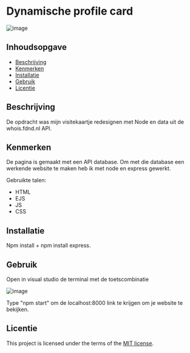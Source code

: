 # Dynamische profile card
![image](https://user-images.githubusercontent.com/61830362/230781108-98b4f909-4eaa-4d79-9434-53a5143c4ca5.png)


## Inhoudsopgave

  * [Beschrijving](#beschrijving)
  * [Kenmerken](#kenmerken)
  * [Installatie](#installatie)
  * [Gebruik](#gebruik)
  * [Licentie](#licentie)

## Beschrijving

De opdracht was mijn visitekaartje redesignen met Node en data uit de whois.fdnd.nl API.

## Kenmerken
<!-- Bij Kenmerken staat welke technieken zijn gebruikt en hoe. Wat is de HTML structuur? Wat zijn de belangrijkste dingen in CSS? Wat is er met Javascript gedaan en hoe? Misschien heb je een framwork of library gebruikt? -->
De pagina is gemaakt met een API database. Om met die database een werkende website te maken heb ik met node en express gewerkt.

Gebruikte talen: 
- HTML
- EJS
- JS
- CSS

## Installatie
Npm install + npm install express.

## Gebruik
Open in visual studio de terminal met de toetscombinatie

![image](https://user-images.githubusercontent.com/61830362/225873302-20945f18-88e9-4598-a579-a88c37732492.png)

Type "npm start" om de localhost:8000 link te krijgen om je website te bekijken.

## Licentie
This project is licensed under the terms of the [MIT license](./LICENSE).
